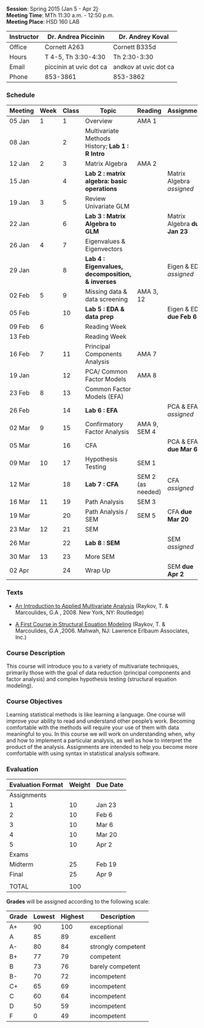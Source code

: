 
**Session**:  	Spring 2015 (Jan 5 - Apr 2[)](https://github.com/andkov/psy533/edit/gh-pages/index.md)  
**Meeting Time**:		MTh 11:30 a.m. - 12:50 p.m.   
**Meeting Place**:		HSD 160 LAB  

Instructor | Dr. Andrea Piccinin | Dr. Andrey Koval
--- | --- | ---
Office       | Cornett A263 | Cornett B335d
Hours | T 4-5, Th 3:30-4:30	  | Th 2:30-3:30
Email | piccinin at uvic dot ca | andkov at uvic dot ca
Phone | 853-3861 | 853-3862

### Schedule

Meeting|Week|Class | Topic   | Reading | Assignment |
-------|----|------|---------|---------|------------|      
05 Jan |1   |1 |Overview |AMA 1|  |     
08 Jan |    |2 |Multivariate Methods History;  **Lab 1 : R Intro** |  |  |  
12 Jan |2   |3 |Matrix Algebra  |AMA 2|  |      
15 Jan |   	|4 |**Lab 2 : matrix algebra: basic operations**  |  |Matrix Algebra *assigned*|  
19 Jan |3	  |5 |Review Univariate GLM                       | |  |  
22 Jan |	  |6 |**Lab 3 : Matrix Algebra to GLM**  |  | Matrix Algebra **due Jan 23**|  
26 Jan |4	  |7 |Eigenvalues & Eigenvectors                    |  |  |   	
29 Jan |	  |8 |**Lab 4 : Eigenvalues, decomposition, & inverses**  |  |Eigen & EDA *assigned* |
02 Feb |5	  |9 |Missing data & data screening    |AMA 3, 12|  |  	
05 Feb |	  |10|**Lab 5 : EDA & data prep** |  |Eigen & EDA **due Feb 6** |
09 Feb |6	  |  |Reading Week	|  | |  	
13 Feb | 	  |  |Reading Week  |  | |  				
16 Feb |7	  |11|Principal Components Analysis                                       | AMA 7|  |  
19 Jan |	  |12|PCA/ Common Factor Models | AMA 8 ||  
23 Feb |8	  |13|Common Factor Models (EFA)                            | |  |  	
26 Feb |	  |14|**Lab 6 : EFA**  |  |PCA & EFA *assigned* |  
02 Mar |9	  |15|Confirmatory Factor Analysis  | AMA 9, SEM 4 |  |  	
05 Mar |	  |16|CFA  |  |PCA & EFA **due Mar 6** |  
09 Mar |10  |17|Hypothesis Testing                |SEM 1|  |  	
12 Mar |	  |18|**Lab 7 : CFA**  |  SEM 2 (as needed)|CFA *assigned* |  
16 Mar |11  |19|Path Analysis                                        | SEM 3|  |  	
19 Mar |	  |20|Path Analysis / SEM  | SEM 5 |CFA  **due Mar 20**|  
23 Mar |12  |21|SEM                                        | |  |  	
26 Mar |	  |22|**Lab 8 : SEM**  |  |SEM *assigned*|  
30 Mar |13  |23|More SEM  |  |  |  	
02 Apr |    |24|Wrap Up  |  |SEM **due Apr 2**  |  




### Texts

- [An Introduction to Applied Multivariate Analysis](http://fcc-statistics.wikispaces.com/file/view/An+Introduction+to+Applied+Multivariate+Analysis+By+Tenko+Raykov,+George+A.+Marcoulides.pdf) (Raykov, T. & Marcoulides, G.A , 2008. New York, NY: Routledge)

- [A First Course in Structural Equation Modeling](http://www.rmcs.buu.ac.th/drpoonpong/file/A_First_Course_in_Structural_Equation_Modeling__2nd_edition.pdf) (Raykov, T. & Marcoulides, G.A ,2006. Mahwah, NJ: Lawrence Erlbaum Associates, Inc.)


### Course Description

This course will introduce you to a variety of multivariate techniques, primarily those with the goal of data reduction (principal components and factor analysis) and complex hypothesis testing (structural equation modeling). 

### Course Objectives

Learning statistical methods is like learning a language. One course will improve your ability to read and understand other people’s work. Becoming comfortable with the methods will require your use of them with data meaningful to you. In this course we will work on understanding when, why and how to implement a particular analysis, as well as how to interpret the product of the analysis.  Assignments are intended to help you become more comfortable with using syntax in statistical analysis software. 


### Evaluation

Evaluation Format|Weight |Due Date | 
-----------------|-------|---------|
Assignments		| | | 
1 |	10 |	Jan  23 |
2 |	10 |	Feb 6 |
3 |	10 |	Mar 6 |
4 |	10 |	Mar 20 |
5 |	10 |	Apr 2 |
Exams  | | |        
Midterm  |	25 |	Feb  19 |
Final | 25	| Apr 9 |
 | | |  |  
 TOTAL | 100 | | 

**Grades** will be assigned according to the following scale: 

Grade | Lowest  | Highest | Description
------|--------|---------|------------
A+|90|100|exceptional
A |85|89 |excellent
A-|80|84 |strongly competent     
B+|77|79 |competent
B |73|76 |barely competent
B-|70|72 |incompetent
C+|65|69 |incompetent
C |60|64 |incompetent
D |50|59 |incompetent  
F  | 0|49 |incompetent 


